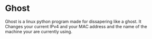 # Ghost

Ghost is a linux python program made for dissapering like a ghost. It Changes your current IPv4 and your MAC address and the name of the machine your are currently using. 
